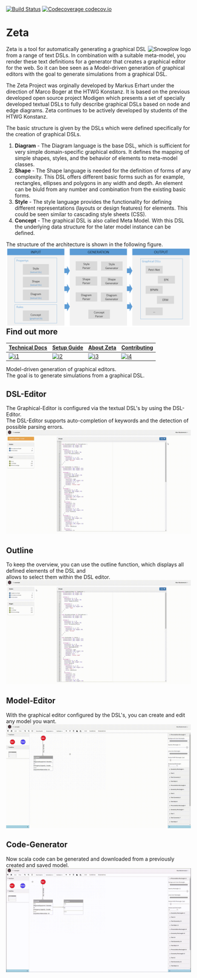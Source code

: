 [![Build Status](https://travis-ci.org/Zeta-Project/zeta.svg?branch=dev)](https://travis-ci.org/Zeta-Project/zeta)
[![Codecoverage codecov.io](https://codecov.io/gh/Zeta-Project/zeta/branch/dev/graph/badge.svg)](https://codecov.io/gh/Zeta-Project/zeta)
# Zeta
<img src="https://avatars3.githubusercontent.com/u/29041085?s=150&v=4" alt="Snowplow logo" title="Snowplow" align="right" />

Zeta is a tool for automatically generating a graphical DSL from a range of text DSLs. In combination with a suitable meta-model, you render these text definitions for a generator that creates a graphical editor for the web. So it can bee seen as a Model-driven generation of graphical editors with the goal to generate simulations from a graphical DSL.

The Zeta Project was orginally developed by Markus Erhart under the direction of Marco Boger at the HTWG Konstanz. It is based on the previous developed open source project Modigen which presents a set of specially developed textual DSLs to fully describe graphical DSLs based on node and edge diagrams. Zeta continues to be actively developed by students of the HTWG Konstanz.

The basic structure is given by the DSLs which were defined specifically for the creation of graphical DSLs.

1. **Diagram** - The Diagram language is the base DSL, which is sufficient for very simple domain-specific graphical editors. It defines the mapping of simple shapes, styles, and the behavior of elements to meta-model classes.
2. **Shape** - The Shape language is needed for the definition of forms of any complexity. This DSL offers different basic forms such as for example, rectangles, ellipses and polygons in any width and depth. An element can be biuld from any number and combination from the existing basic forms.
3. **Style** - The style language provides the functionality for defining different representations (layouts or design features) for elements. This could be seen similar to cascading style sheets (CSS).
4. **Concept** - The graphical DSL is also called Meta Model. With this DSL the underlying data structure for the later model instance can be defined.


The structure of the architecture is shown in the following figure.
<img src="webapp/assets/ZetaArchitecture.PNG" alt="Snowplow logo" title="Snowplow" align="right" />


## Find out more

| **[Technical Docs][aboutZeta]**     | **[Setup Guide][setup]**     | **[About Zeta][aboutZeta]**           | **[Contributing][aboutZeta]**           |
|-------------------------------------|-------------------------------|-----------------------------------|---------------------------------------------|
| [![i1][techdocs-image]][aboutZeta] | [![i2][setup-image]][setup] | [![i3][roadmap-image]][aboutZeta] | [![i4][contributing-image]][aboutZeta] |

Model-driven generation of graphical editors. <br>
The goal is to generate simulations from a graphical DSL.

## DSL-Editor
The Graphical-Editor is configured via the textual DSL's by using the DSL-Editor.
<br>
The DSL-Editor supports auto-completion of keywords and the detection of possible parsing errors. 
![DSL-Editor-Edit](https://github.com/Zeta-Project/zeta/blob/dev/api/wiki/dsl-editor.gif)

## Outline
To keep the overview, you can use the outline function, which displays all defined elements of the DSL and 
<br>
allows to select them within the DSL editor.
![DSL-Editor-Outline](https://github.com/Zeta-Project/zeta/blob/dev/api/wiki/dsl-editor-2.gif)

## Model-Editor
With the graphical editor configured by the DSL's, you can create and edit any model you want.
![Model-Editor](https://github.com/Zeta-Project/zeta/blob/dev/api/wiki/model-editor.gif)

## Code-Generator
Now scala code can be generated and downloaded from a previously created and saved model.
![Code-Generator](https://github.com/Zeta-Project/zeta/blob/dev/api/wiki/code-generator.gif)

[techdocs-image]: https://d3i6fms1cm1j0i.cloudfront.net/github/images/techdocs.png
[setup-image]: https://d3i6fms1cm1j0i.cloudfront.net/github/images/setup.png
[roadmap-image]: https://d3i6fms1cm1j0i.cloudfront.net/github/images/roadmap.png
[contributing-image]: https://d3i6fms1cm1j0i.cloudfront.net/github/images/contributing.png

[aboutZeta]: https://github.com/Zeta-Project/zeta/wiki
[setup]: https://github.com/Zeta-Project/zeta/wiki/Installation

